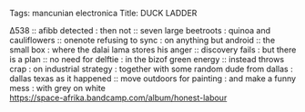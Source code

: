 Tags: mancunian electronica
Title: DUCK LADDER
  
∆538 :: afibb detected : then not :: seven large beetroots : quinoa and cauliflowers :: onenote refusing to sync : on anything but android :: the small box : where the dalai lama stores his anger :: discovery fails : but there is a plan :: no need for delftie : in the bizof green energy :: instead throws crap : on industrial strategy : together with some random dude from dallas : dallas texas as it happened :: move outdoors for painting : and make a funny mess : with grey on white  
https://space-afrika.bandcamp.com/album/honest-labour  
